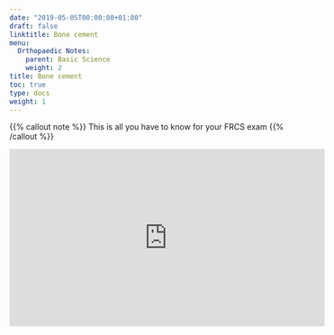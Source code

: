 ```yaml
---
date: "2019-05-05T00:00:00+01:00"
draft: false
linktitle: Bone cement
menu:
  Orthopaedic Notes:
    parent: Basic Science
    weight: 2
title: Bone cement
toc: true
type: docs
weight: 1
---
```


{{% callout note %}}
This is all you have to know for your FRCS exam
{{% /callout %}}

<iframe width="560" height="315" src="https://www.youtube.com/embed/YSsL724UNGM" frameborder="0" allow="accelerometer; autoplay; clipboard-write; encrypted-media; gyroscope; picture-in-picture" allowfullscreen></iframe>